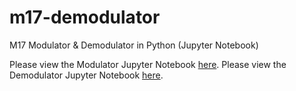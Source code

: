 # m17-demodulator

M17 Modulator & Demodulator in Python (Jupyter Notebook)

Please view the Modulator Jupyter Notebook [here](https://nbviewer.jupyter.org/github/mobilinkd/m17-demodulator/blob/master/m17-modulator.ipynb).
Please view the Demodulator Jupyter Notebook [here](https://nbviewer.jupyter.org/github/mobilinkd/m17-demodulator/blob/master/m17-demodulator.ipynb).

